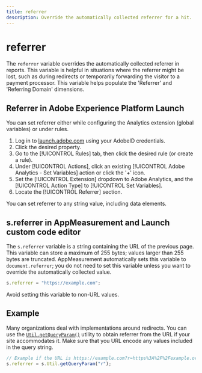 ```yaml
---
title: referrer
description: Override the automatically collected referrer for a hit.
---
```


# referrer

The `referrer` variable overrides the automatically collected referrer in reports. This variable is helpful in situations where the referrer might be lost, such as during redirects or temporarily forwarding the visitor to a payment processor. This variable helps populate the 'Referrer' and 'Referring Domain' dimensions.

## Referrer in Adobe Experience Platform Launch

You can set referrer either while configuring the Analytics extension (global variables) or under rules.

1. Log in to [launch.adobe.com](https://launch.adobe.com) using your AdobeID credentials.
2. Click the desired property.
3. Go to the [!UICONTROL Rules] tab, then click the desired rule (or create a rule).
4. Under [!UICONTROL Actions], click an existing [!UICONTROL Adobe Analytics - Set Variables] action or click the '+' icon.
5. Set the [!UICONTROL Extension] dropdown to Adobe Analytics, and the [!UICONTROL Action Type] to [!UICONTROL Set Variables].
6. Locate the [!UICONTROL Referrer] section.

You can set referrer to any string value, including data elements.

## s.referrer in AppMeasurement and Launch custom code editor

The `s.referrer` variable is a string containing the URL of the previous page. This variable can store a maximum of 255 bytes; values larger than 255 bytes are truncated. AppMeasurement automatically sets this variable to `document.referrer`; you do not need to set this variable unless you want to override the automatically collected value.

```js
s.referrer = "https://example.com";
```

Avoid setting this variable to non-URL values.

## Example

Many organizations deal with implementations around redirects. You can use the [`Util.getQueryParam()`](../functions/util-getqueryparam.md) utility to obtain referrer from the URL if your site accommodates it. Make sure that you URL encode any values included in the query string.

```js
// Example if the URL is https://example.com?r=https%3A%2F%2Fexample.org
s.referrer = s.Util.getQueryParam("r");
```
